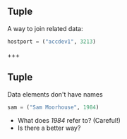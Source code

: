 ## Tuple
A way to join related data:
```python
hostport = ("accdev1", 3213)
```

+++
## Tuple
Data elements don't have names
```python
sam = ("Sam Moorhouse", 1984)
```
* What does *1984* refer to? (Careful!)
* Is there a better way?